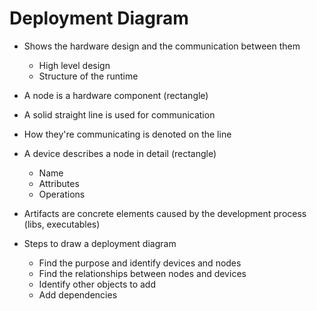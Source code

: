 # Deployment Diagram

- Shows the hardware design and the communication between them
  - High level design
  - Structure of the runtime

- A node is a hardware component (rectangle)
- A solid straight line is used for communication
- How they're communicating is denoted on the line
- A device describes a node in detail (rectangle)
  - Name
  - Attributes
  - Operations
- Artifacts are concrete elements caused by the development process (libs, executables)

- Steps to draw a deployment diagram
  - Find the purpose and identify devices and nodes
  - Find the relationships between nodes and devices
  - Identify other objects to add
  - Add dependencies